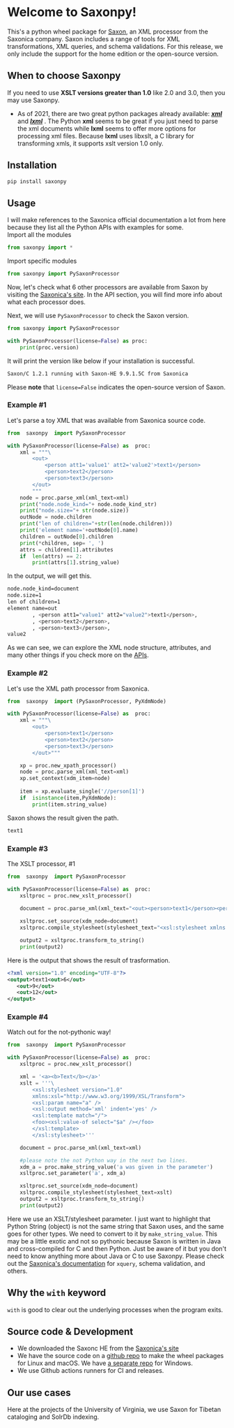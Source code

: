 # Welcome to Saxonpy!

This's a python wheel package for [Saxon](https://www.saxonica.com/saxon-c/documentation/index.html), an XML processor from the Saxonica company. Saxon includes a range of tools for XML transformations, XML queries, and schema validations. For this release, we only include the support for the home edition or the open-source version. 

## When to choose Saxonpy

If you need to use **XSLT versions greater than 1.0** like 2.0 and 3.0, then you may use Saxonpy.

- As of 2021, there are two great python packages already available: ***[xml](https://docs.python.org/3/library/xml.etree.elementtree.html)*** and ***[lxml](https://lxml.de/index.html)*** . The Python **xml** seems to be great if you just need to parse the xml documents while **lxml** seems to offer more options for processing xml files. Because **lxml** uses libxslt, a C library for transforming xmls, it supports xslt version 1.0 only.

## Installation

```bash
pip install saxonpy
```

## Usage

I will make references to the Saxonica official documentation a lot from here because they list all the Python APIs with examples for some.  
 Import all the modules
```python 
from saxonpy import *
```

Import specific modules
```python 
from saxonpy import PySaxonProcessor
```

Now, let's check what 6 other processors are available from Saxon by visiting the [Saxonica's site](https://www.saxonica.com/saxon-c/documentation/index.html#!api/saxon_c_python_api). In the API section, you will find more info about what each processor does.

Next, we will use `PySaxonProcessor` to check the Saxon version.
```python
from saxonpy import PySaxonProcessor

with PySaxonProcessor(license=False) as proc:
	print(proc.version)
```
It will print the version like below if your installation is successful.

```bash
Saxon/C 1.2.1 running with Saxon-HE 9.9.1.5C from Saxonica
```
Please **note** that `license=False` indicates the open-source version of Saxon.

### Example #1
Let's parse a toy XML that was available from Saxonica source code.
```python
from  saxonpy  import PySaxonProcessor

with PySaxonProcessor(license=False) as  proc:
	xml = """\
		<out>
			<person att1='value1' att2='value2'>text1</person>
			<person>text2</person>
			<person>text3</person>
		</out>
		"""
	node = proc.parse_xml(xml_text=xml)
	print("node.node_kind="+ node.node_kind_str)
	print("node.size="+ str(node.size))
	outNode = node.children
	print("len of children="+str(len(node.children)))
	print('element name='+outNode[0].name)
	children = outNode[0].children
	print(*children, sep= ', ')
	attrs = children[1].attributes
	if  len(attrs) == 2:
		print(attrs[1].string_value)
```
In the output, we will get this.
```bash
node.node_kind=document
node.size=1
len of children=1
element name=out
        , <person att1="value1" att2="value2">text1</person>, 
        , <person>text2</person>, 
        , <person>text3</person>, 
value2
```
As we can see, we can explore the XML node structure, attributes, and many other things if you check more on the [APIs](https://www.saxonica.com/saxon-c/documentation/index.html#!api/saxon_c_python_api).

### Example #2
Let's use the XML path processor from Saxonica. 
```python
from  saxonpy  import (PySaxonProcessor, PyXdmNode)

with PySaxonProcessor(license=False) as  proc:
	xml = """\
		<out>
			<person>text1</person>
			<person>text2</person>
			<person>text3</person>
		</out>"""

	xp = proc.new_xpath_processor()
	node = proc.parse_xml(xml_text=xml)
	xp.set_context(xdm_item=node)
	
	item = xp.evaluate_single('//person[1]')
	if  isinstance(item,PyXdmNode):
		print(item.string_value)

```
Saxon shows the result given the path.
```bash
text1
```

### Example #3
The XSLT processor, #1
```python
from  saxonpy  import PySaxonProcessor

with PySaxonProcessor(license=False) as  proc:
	xsltproc = proc.new_xslt_processor()
	
	document = proc.parse_xml(xml_text="<out><person>text1</person><person>text2</person><person>text3</person></out>")

	xsltproc.set_source(xdm_node=document)
	xsltproc.compile_stylesheet(stylesheet_text="<xsl:stylesheet xmlns:xsl='http://www.w3.org/1999/XSL/Transform' version='2.0'> <xsl:param name='values' select='(2,3,4)' /><xsl:output method='xml' indent='yes' /><xsl:template match='*'><output><xsl:value-of select='//person[1]'/><xsl:for-each select='$values' ><out><xsl:value-of select='. * 3'/></out></xsl:for-each></output></xsl:template></xsl:stylesheet>")

	output2 = xsltproc.transform_to_string()
	print(output2)
```
Here is the output that shows the result of trasformation.
```xml
<?xml version="1.0" encoding="UTF-8"?>
<output>text1<out>6</out>
   <out>9</out>
   <out>12</out>
</output>
```
### Example #4
Watch out for the not-pythonic way!
```python
from  saxonpy  import PySaxonProcessor

with PySaxonProcessor(license=False) as  proc:
	xsltproc = proc.new_xslt_processor()

	xml = '<a><b>Text</b></a>'
	xslt = '''\
		<xsl:stylesheet version="1.0"
		xmlns:xsl="http://www.w3.org/1999/XSL/Transform">
		<xsl:param name="a" />
		<xsl:output method='xml' indent='yes' />
		<xsl:template match="/">
		<foo><xsl:value-of select="$a" /></foo>
		</xsl:template>
		</xsl:stylesheet>'''

	document = proc.parse_xml(xml_text=xml)

	#please note the not Python way in the next two lines.
	xdm_a = proc.make_string_value('a was given in the parameter')
	xsltproc.set_parameter('a', xdm_a)

	xsltproc.set_source(xdm_node=document)
	xsltproc.compile_stylesheet(stylesheet_text=xslt)
	output2 = xsltproc.transform_to_string()
	print(output2)
```
Here we use an XSLT/stylesheet parameter. I just want to highlight that Python String (object) is not the same string that Saxon uses, and the same goes for other types. We need to convert to it by `make_string_value`. This may be a little exotic and not so pythonic because Saxon is written in Java and cross-compiled for C and then Python. Just be aware of it but you don't need to know anything more about Java or C to use Saxonpy.
Please check out the [Saxonica's documentation](https://www.saxonica.com/saxon-c/documentation/index.html) for `xquery`, schema validation, and others.

## Why the `with` keyword
`with` is good to clear out the underlying processes when the program exits.

## Source code & Development
- We downloaded the Saxonc HE from the [Saxonica's site](https://www.saxonica.com/download/c.xml) 
- We have the source code on a [github repo](https://github.com/tennom/saxonpy) to make the wheel packages for Linux and macOS. We have [a separate repo](https://github.com/tennom/saxonpy-win) for Windows. 
- We use Github actions runners for CI and releases.

## Our use cases
Here at the projects of the University of Virginia, we use Saxon for Tibetan cataloging and SolrDb indexing.